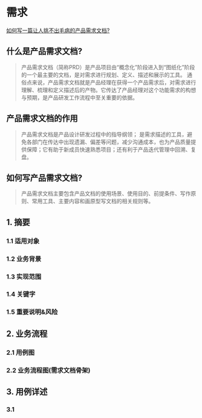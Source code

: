 # 需求

[如何写一篇让人挑不出毛病的产品需求文档?](https://zhuanlan.zhihu.com/p/633132272)

## 什么是产品需求文档?

> 产品需求文档（简称PRD）是产品项目由“概念化”阶段进入到“图纸化”阶段的一个最主要的文档，是对需求进行规划、定义、描述和展示的工具。
> 通俗点来说，产品需求文档就是产品经理在获得一个产品需求后，对需求进行理解、梳理和定义描述后的产物。它传达了产品经理对这个功能需求的构想与预期，是产品研发工作流程中至关重要的依据。

## 产品需求文档的作用

> 产品需求文档是产品设计研发过程中的指导纲领；
> 是需求描述的工具，避免各部门在传达中出现遗漏、偏差等问题，减少沟通成本，也为产品质量提供保障；它有助于新成员快速熟悉项目；还有利于产品迭代管理中回溯、复盘。

## 如何写产品需求文档?

> 产品需求文档主要包含产品文档的使用场景、使用目的、前提条件、写作原则、常用工具、主要内容和画原型写文档的相关规则等。



## 1. 摘要

### 1.1 适用对象

### 1.2 业务背景

### 1.3 实现范围

### 1.4 关键字

### 1.5 重要说明&风险

## 2. 业务流程

### 2.1 用例图

### 2.2 业务流程图(需求文档骨架)

## 3. 用例详述

### 3.1 
